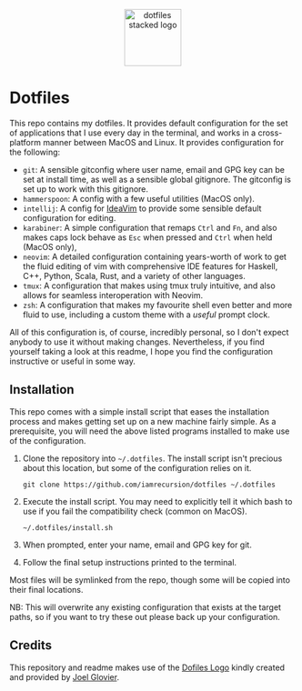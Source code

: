 <p align="center">
  <img src="https://github.com/jglovier/dotfiles-logo/blob/main/dotfiles-logo-stacked.png" alt="dotfiles stacked logo" width="100">
 </p>

# Dotfiles
This repo contains my dotfiles. It provides default configuration for the set of
applications that I use every day in the terminal, and works in a cross-platform
manner between MacOS and Linux. It provides configuration for the following:

- `git`: A sensible gitconfig where user name, email and GPG key can be set at
  install time, as well as a sensible global gitignore. The gitconfig is set up
  to work with this gitignore.
- `hammerspoon`: A config with a few useful utilities (MacOS only).
- `intellij`: A config for [IdeaVim](https://github.com/JetBrains/ideavim) to
  provide some sensible default configuration for editing.
- `karabiner`: A simple configuration that remaps `Ctrl` and `Fn`, and also
  makes caps lock behave as `Esc` when pressed and `Ctrl` when held (MacOS 
  only),
- `neovim`: A detailed configuration containing years-worth of work to get the
  fluid editing of vim with comprehensive IDE features for Haskell, C++, Python,
  Scala, Rust, and a variety of other languages.
- `tmux`: A configuration that makes using tmux truly intuitive, and also allows
  for seamless interoperation with Neovim.
- `zsh`: A configuration that makes my favourite shell even better and more
  fluid to use, including a custom theme with a _useful_ prompt clock.

All of this configuration is, of course, incredibly personal, so I don't expect
anybody to use it without making changes. Nevertheless, if you find yourself
taking a look at this readme, I hope you find the configuration instructive or
useful in some way.

## Installation
This repo comes with a simple install script that eases the installation process
and makes getting set up on a new machine fairly simple. As a prerequisite, you
will need the above listed programs installed to make use of the configuration.

1. Clone the repository into `~/.dotfiles`. The install script isn't precious
   about this location, but some of the configuration relies on it.

   ```
   git clone https://github.com/iamrecursion/dotfiles ~/.dotfiles
   ```
2. Execute the install script. You may need to explicitly tell it which bash to
   use if you fail the compatibility check (common on MacOS).

   ```
   ~/.dotfiles/install.sh
   ```

3. When prompted, enter your name, email and GPG key for git.
4. Follow the final setup instructions printed to the terminal.

Most files will be symlinked from the repo, though some will be copied into
their final locations.

NB: This will overwrite any existing configuration that exists at the target
paths, so if you want to try these out please back up your configuration.

## Credits
This repository and readme makes use of the [Dofiles Logo](https://github.com/jglovier/dotfiles-logo)
kindly created and provided by [Joel Glovier](https://github.com/jglovier).

